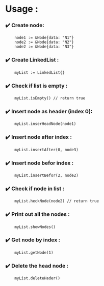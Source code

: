 <h1 id="usage">Usage :</h1>
<h3 id="create-node">✔️ Create node:</h3>
<pre><code class="language-go">    node1 := &amp;Node{data: &quot;N1&quot;}
    node2 := &amp;Node{data: &quot;N2&quot;}
    node2 := &amp;Node{data: &quot;N3&quot;}
</code></pre>
<h3 id="create-linkedlist">✔️ Create LinkedList :</h3>
<pre><code class="language-go">    myList := LinkedList{}
</code></pre>
<h3 id="check-if-list-is-empty">✔️ Check if list is empty :</h3>
<pre><code class="language-go">    myList.isEmpty() // return true
</code></pre>
<h3 id="insert-node-as-header-index-0">✔️ Insert node  as header (index  0):</h3>
<pre><code class="language-go">    myList.inserHeadNode(node1)
</code></pre>
<h3 id="insert-node-after-index">✔️ Insert node after index :</h3>
<pre><code class="language-go">    myList.insertAfter(0, node3)
</code></pre>
<h3 id="insert-node-befor-index">✔️ Insert node befor index :</h3>
<pre><code class="language-go">    myList.insertBefor(2, node2)
</code></pre>
<h3 id="check-if-node-in-list">✔️ Check if node in list :</h3>
<pre><code class="language-go">    myList.heckNode(node2) // return true
</code></pre>
<h3 id="print-out-all-the-nodes">✔️ Print out all the nodes :</h3>
<pre><code class="language-go">    myList.showNodes()
</code></pre>
<h3 id="get-node-by-index">✔️ Get node by index :</h3>
<pre><code class="language-go">    myList.getNode(1)
</code></pre>
<h3 id="delete-the-head-node">✔️ Delete the head node :</h3>
<pre><code class="language-go">    myList.deleteHader()
</code></pre>
